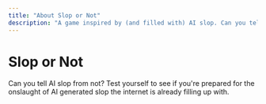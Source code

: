 ```yaml
---
title: "About Slop or Not"
description: "A game inspired by (and filled with) AI slop. Can you tell AI slop from not?"
---
```


# Slop or Not

Can you tell AI slop from not?
Test yourself to see if you're prepared for the onslaught of AI generated slop the internet is already filling up with.